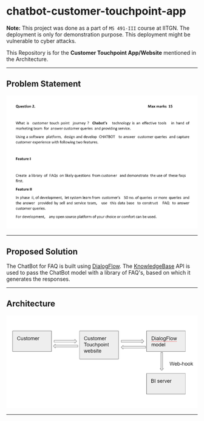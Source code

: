 # chatbot-customer-touchpoint-app

**Note:** This project was done as a part of ```MS 491-III``` course at IITGN. The deployment is only for demonstration purpose. This deployment might be vulnerable to cyber attacks.

This Repository is for the **Customer Touchpoint App/Website** mentioned in the Architecture.

---

## Problem Statement

<p align="center">
  <img width="600" src="static/question.png">
</p>

---

## Proposed Solution

The ChatBot for FAQ is built using [DialogFlow](https://dialogflow.cloud.google.com). The [KnowledgeBase](https://cloud.google.com/dialogflow/es/docs/how/knowledge-bases) API is used to pass the ChatBot model with a library of FAQ's, based on which it generates the responses.

---

## Architecture

<p align="center">
  <img width="600" src="static/architecture.png">
</p>

---
